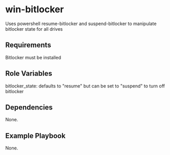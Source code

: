 win-bitlocker
=========

Uses powershell resume-bitlocker and suspend-bitlocker to manipulate bitlocker state for all drives

Requirements
------------

Bitlocker must be installed

Role Variables
--------------

bitlocker_state: defaults to "resume" but can be set to "suspend" to turn off bitlocker

Dependencies
------------

None.

Example Playbook
----------------

None.

